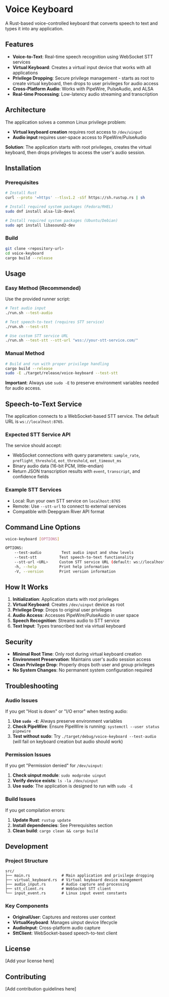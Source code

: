 # Voice Keyboard

A Rust-based voice-controlled keyboard that converts speech to text and types it into any application.

## Features

- **Voice-to-Text**: Real-time speech recognition using WebSocket STT services
- **Virtual Keyboard**: Creates a virtual input device that works with all applications
- **Privilege Dropping**: Secure privilege management - starts as root to create virtual keyboard, then drops to user privileges for audio access
- **Cross-Platform Audio**: Works with PipeWire, PulseAudio, and ALSA
- **Real-time Processing**: Low-latency audio streaming and transcription

## Architecture

The application solves a common Linux privilege problem:
- **Virtual keyboard creation** requires root access to `/dev/uinput`
- **Audio input** requires user-space access to PipeWire/PulseAudio

**Solution**: The application starts with root privileges, creates the virtual keyboard, then drops privileges to access the user's audio session.

## Installation

### Prerequisites

```bash
# Install Rust
curl --proto '=https' --tlsv1.2 -sSf https://sh.rustup.rs | sh

# Install required system packages (Fedora/RHEL)
sudo dnf install alsa-lib-devel

# Install required system packages (Ubuntu/Debian)
sudo apt install libasound2-dev
```

### Build

```bash
git clone <repository-url>
cd voice-keyboard
cargo build --release
```

## Usage

### Easy Method (Recommended)

Use the provided runner script:

```bash
# Test audio input
./run.sh --test-audio

# Test speech-to-text (requires STT service)
./run.sh --test-stt

# Use custom STT service URL
./run.sh --test-stt --stt-url "wss://your-stt-service.com/"
```

### Manual Method

```bash
# Build and run with proper privilege handling
cargo build --release
sudo -E ./target/release/voice-keyboard --test-stt
```

**Important**: Always use `sudo -E` to preserve environment variables needed for audio access.

## Speech-to-Text Service

The application connects to a WebSocket-based STT service. The default URL is `ws://localhost:8765`.

### Expected STT Service API

The service should accept:
- WebSocket connections with query parameters: `sample_rate`, `preflight_threshold`, `eot_threshold`, `eot_timeout_ms`
- Binary audio data (16-bit PCM, little-endian)
- Return JSON transcription results with `event`, `transcript`, and confidence fields

### Example STT Services

- Local: Run your own STT service on `localhost:8765`
- Remote: Use `--stt-url` to connect to external services
- Compatible with Deepgram River API format

## Command Line Options

```bash
voice-keyboard [OPTIONS]

OPTIONS:
    --test-audio         Test audio input and show levels
    --test-stt          Test speech-to-text functionality
    --stt-url <URL>     Custom STT service URL (default: ws://localhost:8765)
    -h, --help          Print help information
    -V, --version       Print version information
```

## How It Works

1. **Initialization**: Application starts with root privileges
2. **Virtual Keyboard**: Creates `/dev/uinput` device as root
3. **Privilege Drop**: Drops to original user privileges
4. **Audio Access**: Accesses PipeWire/PulseAudio in user space
5. **Speech Recognition**: Streams audio to STT service
6. **Text Input**: Types transcribed text via virtual keyboard

## Security

- **Minimal Root Time**: Only root during virtual keyboard creation
- **Environment Preservation**: Maintains user's audio session access
- **Clean Privilege Drop**: Properly drops both user and group privileges
- **No System Changes**: No permanent system configuration required

## Troubleshooting

### Audio Issues

If you get "Host is down" or "I/O error" when testing audio:

1. **Use `sudo -E`**: Always preserve environment variables
2. **Check PipeWire**: Ensure PipeWire is running: `systemctl --user status pipewire`
3. **Test without sudo**: Try `./target/debug/voice-keyboard --test-audio` (will fail on keyboard creation but audio should work)

### Permission Issues

If you get "Permission denied" for `/dev/uinput`:

1. **Check uinput module**: `sudo modprobe uinput`
2. **Verify device exists**: `ls -la /dev/uinput`
3. **Use sudo**: The application is designed to run with `sudo -E`

### Build Issues

If you get compilation errors:

1. **Update Rust**: `rustup update`
2. **Install dependencies**: See Prerequisites section
3. **Clean build**: `cargo clean && cargo build`

## Development

### Project Structure

```
src/
├── main.rs              # Main application and privilege dropping
├── virtual_keyboard.rs  # Virtual keyboard device management
├── audio_input.rs       # Audio capture and processing
├── stt_client.rs        # WebSocket STT client
└── input_event.rs       # Linux input event constants
```

### Key Components

- **OriginalUser**: Captures and restores user context
- **VirtualKeyboard**: Manages uinput device lifecycle
- **AudioInput**: Cross-platform audio capture
- **SttClient**: WebSocket-based speech-to-text client

## License

[Add your license here]

## Contributing

[Add contribution guidelines here] 